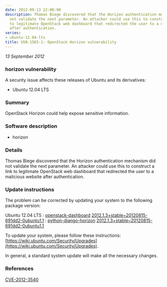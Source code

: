 ```yaml
---
date: 2012-09-13 12:00:00
description: Thomas Biege discovered that the Horizon authentication mechanism did
  not validate the next parameter. An attacker could use this to construct a link
  to legitimate OpenStack web dashboard that redirected the user to a malicious website
  after authentication.
series:
- ubuntu-12.04-lts
title: USN-1565-1: OpenStack Horizon vulnerability
---
```


*13 September 2012*

### horizon vulnerability

A security issue affects these releases of Ubuntu and its derivatives:

* Ubuntu 12.04 LTS

### Summary

OpenStack Horizon could help expose sensitive information. 

### Software description

* horizon 

### Details

Thomas Biege discovered that the Horizon authentication mechanism did not validate the next parameter. An attacker could use this to construct a link to legitimate OpenStack web dashboard that redirected the user to a malicious website after authentication. 

### Update instructions

The problem can be corrected by updating your system to the following package version:

Ubuntu 12.04 LTS
 : [openstack-dashboard](https://launchpad.net/ubuntu/+source/horizon) <span> [2012.1.3+stable~20120815-691dd2-0ubuntu1.1](https://launchpad.net/ubuntu/+source/horizon/2012.1.3+stable~20120815-691dd2-0ubuntu1.1) </span> 
 : [python-django-horizon](https://launchpad.net/ubuntu/+source/horizon) <span> [2012.1.3+stable~20120815-691dd2-0ubuntu1.1](https://launchpad.net/ubuntu/+source/horizon/2012.1.3+stable~20120815-691dd2-0ubuntu1.1) </span> 

To update your system, please follow these instructions: [https://wiki.ubuntu.com/Security/Upgrades](https://wiki.ubuntu.com/Security/Upgrades).

In general, a standard system update will make all the necessary changes. 

### References

 
 [CVE-2012-3540](http://people.ubuntu.com/~ubuntu-security/cve/CVE-2012-3540)